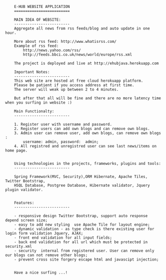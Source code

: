 		E-HUB WEBSITE APPLICATION
		=========================
	
		MAIN IDEA OF WEBSITE:
		-------------------------
		Aggregate all news from rss feeds/blog and auto update in one hour.
		
		More about rss feed: http://www.whatisrss.com/
		Example of rss feed: 
			http://news.yahoo.com/rss/
			http://feeds.bbci.co.uk/news/world/europe/rss.xml
		
		The project is deployed and live at http://ehubjava.herokuapp.com

		Important Notes:
		-------------------------
		This web site are hosted at free cloud herokuapp platform. 
		Please be patient if you access address at first time.
		The server will weak up between 2 to 4 minutes.

		But after that all will be fine and there are no more latency time when you surfing in website :)
		
		Main Functionalty:
		-------------------------
		
		1. Register user with username and password.
		2. Register users can add own blogs and can remove own blogs. 
		3. Admin user can remove user, add own blogs, can remove own blogs :
			username: admin, password:  admin; 
		4. All registred and unregistred user can see last news/items on home page.
		

		Using technologies in the projects, frameworks, plugins and tools:
		-------------------------
		
		Spring Framework(MVC, Security),ORM Hibernate, Apache Tiles, Twitter Bootstrap,
		HSQL Database, Postgree Database, Hibernate validator, Jquery plugin validator.		
		
				
		Features: 
		-------------------------
		
		- responsive design Twitter Bootstrap, support auto response depend screen size;
		- easy to add new styling  use Apache Tile for layout engine;
		- dynamic validation - as type check is there existing user for login form validation Jquery, AJAX;
		- front end validation for all input fields;
		- back end validation for all url which must be protected in security.xml
		- security  internal from registered user. User can remove only our blogs can not remove other blogs;
		- prevent cross site forgery escape html and javascipt injection;
		

		Have a nice surfing ...!
		
		
		


